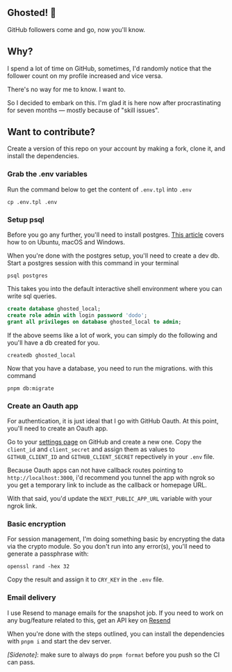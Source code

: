 ## Ghosted! 👻

GitHub followers come and go, now you'll know.

## Why?

I spend a lot of time on GitHub, sometimes, I'd randomly notice that the follower count on my profile increased and vice versa.

There's no way for me to know. I want to.

So I decided to embark on this. I'm glad it is here now after procrastinating for seven months &mdash; mostly because of "skill issues".

## Want to contribute?

Create a version of this repo on your account by making a fork, clone it, and install the dependencies.

  ### Grab the .env variables

  Run the command below to get the content of `.env.tpl` into `.env`

  ```shell
  cp .env.tpl .env
  ```

  ### Setup psql

  Before you go any further, you'll need to install postgres. [This article](https://www.tigerdata.com/blog/how-to-install-psql-on-mac-ubuntu-debian-windows) covers how to on Ubuntu, macOS and Windows.

  When you're done with the postgres setup, you'll need to create a dev db. Start a postgres session with this command in your terminal

  ```shell
  psql postgres
  ```

  This takes you into the default interactive shell environment where you can write sql queries.

  ```sql
  create database ghosted_local;
  create role admin with login password 'dodo';
  grant all privileges on database ghosted_local to admin;
  ```

  If the above seems like a lot of work, you can simply do the following and you'll have a db created for you.

  ```shell
  createdb ghosted_local
  ```

  Now that you have a database, you need to run the migrations. with this command

  ```shell
  pnpm db:migrate
  ```

  ### Create an Oauth app

  For authentication, it is just ideal that I go with GitHub Oauth. At this point, you'll need to create an Oauth app.

  Go to your [settings page](https://github.com/settings/developers) on GitHub and create a new one. Copy the `client_id` and `client_secret` and assign them as values to `GITHUB_CLIENT_ID` and `GITHUB_CLIENT_SECRET` repectively in your `.env` file.

  Because Oauth apps can not have callback routes pointing to `http://localhost:3000`, i'd recommend you tunnel the app with ngrok so you get a temporary link to include as the callback or homepage URL.

  With that said, you'd update the `NEXT_PUBLIC_APP_URL` variable with your ngrok link.

  ### Basic encryption

  For session management, I'm doing something basic by encrypting the data via the crypto module. So you don't run into any error(s), you'll need to generate a passphrase with:

  ```shell
  openssl rand -hex 32
  ```

  Copy the result and assign it to `CRY_KEY` in the `.env` file.

  ### Email delivery

  I use Resend to manage emails for the snapshot job. If you need to work on any bug/feature related to this, get an API key on [Resend](https://resend.com)

When you're done with the steps outlined, you can install the dependencies with `pnpm i` and start the dev server.

_[Sidenote]_: make sure to always do `pnpm format` before you push so the CI can pass.
